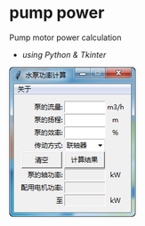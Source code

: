 # pump power
Pump motor power calculation<br> 
* _using Python & Tkinter_<br>

![screenshot](https://github.com/haozcq/pump-power/blob/master/img/screenshot.png)